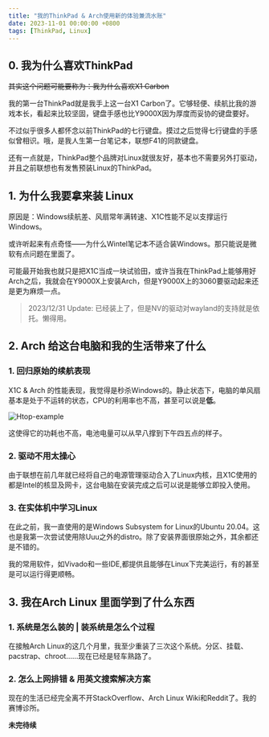 ```yaml
---
title: "我的ThinkPad & Arch使用新的体验兼流水账"
date: 2023-11-01 00:00:00 +0800
tags: [ThinkPad, Linux]
---
```


## 0. 我为什么喜欢ThinkPad

~~其实这个问题可能要称为：我为什么喜欢X1 Carbon~~

我的第一台ThinkPad就是我手上这一台X1 Carbon了。它够轻便、续航比我的游戏本长，看起来比较坚固，键盘手感也比Y9000X因为厚度而妥协的键盘要好。

不过似乎很多人都怀念以前ThinkPad的七行键盘。摸过之后觉得七行键盘的手感似曾相识。哦，是我人生第一台笔记本，联想F41的同款键盘。

还有一点就是，ThinkPad整个品牌对Linux就很友好，基本也不需要另外打驱动，并且之前联想也有发售预装Linux的ThinkPad。

## 1. 为什么我要拿来装 Linux 

原因是：Windows续航差、风扇常年满转速、X1C性能不足以支撑运行Windows。

或许听起来有点奇怪——为什么Wintel笔记本不适合装Windows。那只能说是微软有点问题在里面了。

可能最开始我也就只是把X1C当成一块试验田，或许当我在ThinkPad上能够用好Arch之后，我就会在Y9000X上安装Arch，但是Y9000X上的3060要驱动起来还是更为麻烦一点。

> 2023/12/31 Update:
> 已经装上了，但是NV的驱动对wayland的支持就是依托。懒得用。

## 2. Arch 给这台电脑和我的生活带来了什么

### 1. 回归原始的续航表现

X1C & Arch 的性能表现，我觉得是秒杀Windows的。静止状态下，电脑的单风扇基本是处于不运转的状态，CPU的利用率也不高，甚至可以说是**低**。

![Htop-example](https://s2.loli.net/2023/10/26/En1PwlNiL6thHRC.png)

这使得它的功耗也不高，电池电量可以从早八撑到下午四五点的样子。

### 2. 驱动不用太操心

由于联想在前几年就已经将自己的电源管理驱动合入了Linux内核，且X1C使用的都是Intel的核显及网卡，这台电脑在安装完成之后可以说是能够立即投入使用。

### 3. 在实体机中学习Linux

在此之前，我一直使用的是Windows Subsystem for Linux的Ubuntu 20.04。这也是我第一次尝试使用除Uuu之外的distro。除了安装界面很原始之外，其余都还是不错的。

我的常用软件，如Vivado和一些IDE,都提供且能够在Linux下完美运行，有的甚至是可以运行得更顺畅。

## 3. 我在Arch Linux 里面学到了什么东西

### 1. 系统是怎么装的 | 装系统是怎么个过程

在接触Arch Linux的这几个月里，我至少重装了三次这个系统。分区、挂载、pacstrap、chroot......现在已经是轻车熟路了。

### 2. 怎么上网排错 & 用英文搜索解决方案

现在的生活已经完全离不开StackOverflow、Arch Linux Wiki和Reddit了。我的赛博诊所。

**未完待续**
